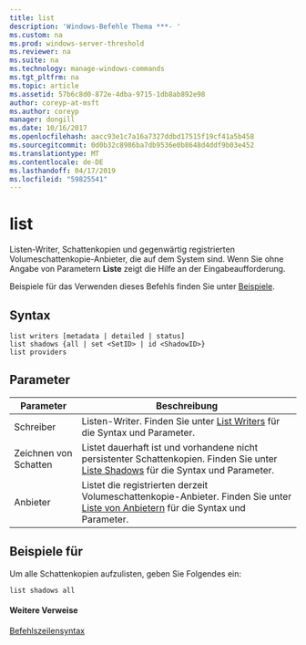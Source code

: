 ```yaml
---
title: list
description: 'Windows-Befehle Thema ***- '
ms.custom: na
ms.prod: windows-server-threshold
ms.reviewer: na
ms.suite: na
ms.technology: manage-windows-commands
ms.tgt_pltfrm: na
ms.topic: article
ms.assetid: 57b6c8d0-872e-4dba-9715-1db8ab892e98
author: coreyp-at-msft
ms.author: coreyp
manager: dongill
ms.date: 10/16/2017
ms.openlocfilehash: aacc93e1c7a16a7327ddbd17515f19cf41a5b458
ms.sourcegitcommit: 0d0b32c8986ba7db9536e0b8648d4ddf9b03e452
ms.translationtype: MT
ms.contentlocale: de-DE
ms.lasthandoff: 04/17/2019
ms.locfileid: "59825541"
---
```

# <a name="list"></a>list



Listen-Writer, Schattenkopien und gegenwärtig registrierten Volumeschattenkopie-Anbieter, die auf dem System sind. Wenn Sie ohne Angabe von Parametern **Liste** zeigt die Hilfe an der Eingabeaufforderung.

Beispiele für das Verwenden dieses Befehls finden Sie unter [Beispiele](#BKMK_examples).

## <a name="syntax"></a>Syntax

```
list writers [metadata | detailed | status]
list shadows {all | set <SetID> | id <ShadowID>}
list providers
```

## <a name="parameters"></a>Parameter

|Parameter|Beschreibung|
|---------|-----------|
|Schreiber|Listen-Writer. Finden Sie unter [List Writers](list-writers.md) für die Syntax und Parameter.|
|Zeichnen von Schatten|Listet dauerhaft ist und vorhandene nicht persistenter Schattenkopien. Finden Sie unter [Liste Shadows](list-shadows.md) für die Syntax und Parameter.|
|Anbieter|Listet die registrierten derzeit Volumeschattenkopie-Anbieter. Finden Sie unter [Liste von Anbietern](list-providers.md) für die Syntax und Parameter.|

## <a name="BKMK_examples"></a>Beispiele für

Um alle Schattenkopien aufzulisten, geben Sie Folgendes ein:
```
list shadows all
```

#### <a name="additional-references"></a>Weitere Verweise

[Befehlszeilensyntax](command-line-syntax-key.md)